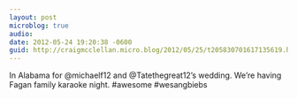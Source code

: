 ```yaml
---
layout: post
microblog: true
audio: 
date: 2012-05-24 19:20:38 -0600
guid: http://craigmcclellan.micro.blog/2012/05/25/t205830701617135619.html
---
```

In Alabama for @michaelf12 and @Tatethegreat12’s wedding. We’re having Fagan family karaoke night. #awesome #wesangbiebs
